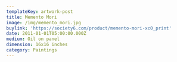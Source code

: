 ```yaml
---
templateKey: artwork-post
title: Memento Mori
image: /img/memento_mori.jpg
buylink: 'https://society6.com/product/memento-mori-xc0_print'
date: 2011-01-01T05:00:00.000Z
medium: Oil on panel
dimension: 16x16 inches
category: Paintings
---
```


